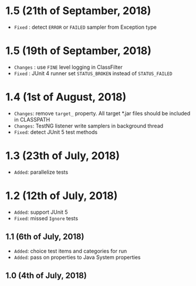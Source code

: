 # 1.5 (21th of Septamber, 2018)
* `Fixed` : detect `ERROR` or `FAILED` sampler from Exception type

# 1.5 (19th of Septamber, 2018)
* `Changes` : use `FINE` level logging in ClassFilter
* `Fixed` : JUnit 4 runner set `STATUS_BROKEN` instead of `STATUS_FAILED`

# 1.4 (1st of August, 2018)
* `Changes`: remove `target_` property. All target *.jar files should be included in CLASSPATH
* `Changes`: TestNG listener write samplers in background thread
* `Fixed`: detect JUnit 5 test methods

# 1.3 (23th of July, 2018)
* `Added`: parallelize tests

# 1.2 (12th of July, 2018)
* `Added`: support JUnit 5
* `Fixed`: missed `Ignore` tests

## 1.1 (6th of July, 2018)
* `Added`: choice test items and categories for run
* `Added`: pass on properties to Java System properties

## 1.0 (4th of July, 2018)
